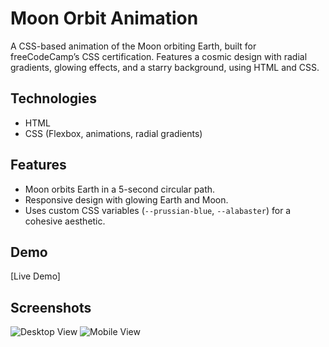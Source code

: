 # Moon Orbit Animation
A CSS-based animation of the Moon orbiting Earth, built for freeCodeCamp’s CSS certification. Features a cosmic design with radial gradients, glowing effects, and a starry background, using HTML and CSS.

## Technologies
- HTML
- CSS (Flexbox, animations, radial gradients)

## Features
- Moon orbits Earth in a 5-second circular path.
- Responsive design with glowing Earth and Moon.
- Uses custom CSS variables (`--prussian-blue`, `--alabaster`) for a cohesive aesthetic.

## Demo
[Live Demo]

## Screenshots
![Desktop View]([screenshots/desktop.png](https://github.com/kberthel/fcc-moon-orbit/blob/main/screenshots%3Adesktop.png))
![Mobile View](screenshots/mobile.png)
